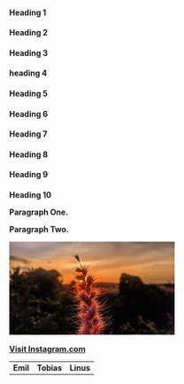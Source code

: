 <!DOCTYPE html>
<html>
<title>HTML Tutorial</title>
<body>

<h4>Heading 1
<h4>Heading 2
<h4>Heading 3
<h4>heading 4
<h4>Heading 5
<h4>Heading 6
<h4>Heading 7
<h4>Heading 8
<h4>Heading 9
<h4>Heading 10
  
<body>  

<p>Paragraph One.</p>
<p>Paragraph Two.</p>
  
<img src="flower.jpeg" alt="Flower">

  <a href="https://www.instagram.com/ack_1453">Visit Instagram.com</a>
  <table>
  <tr>
    <td>Emil</td>
    <td>Tobias</td>
    <td>Linus</td>
  </tr>
</table>

